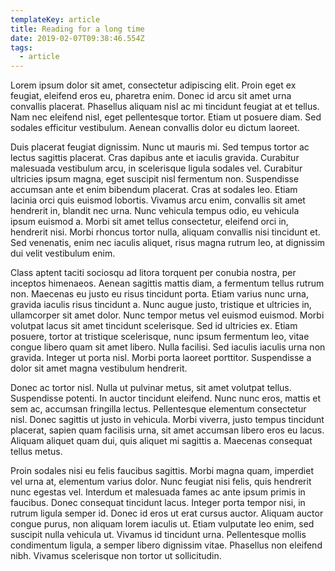 ```yaml
---
templateKey: article
title: Reading for a long time
date: 2019-02-07T09:38:46.554Z
tags:
  - article
---
```

Lorem ipsum dolor sit amet, consectetur adipiscing elit. Proin eget ex feugiat, eleifend eros eu, pharetra enim. Donec id arcu sit amet urna convallis placerat. Phasellus aliquam nisl ac mi tincidunt feugiat at et tellus. Nam nec eleifend nisl, eget pellentesque tortor. Etiam ut posuere diam. Sed sodales efficitur vestibulum. Aenean convallis dolor eu dictum laoreet.

Duis placerat feugiat dignissim. Nunc ut mauris mi. Sed tempus tortor ac lectus sagittis placerat. Cras dapibus ante et iaculis gravida. Curabitur malesuada vestibulum arcu, in scelerisque ligula sodales vel. Curabitur ultricies ipsum magna, eget suscipit nisl fermentum non. Suspendisse accumsan ante et enim bibendum placerat. Cras at sodales leo. Etiam lacinia orci quis euismod lobortis. Vivamus arcu enim, convallis sit amet hendrerit in, blandit nec urna. Nunc vehicula tempus odio, eu vehicula ipsum euismod a. Morbi sit amet tellus consectetur, eleifend orci in, hendrerit nisi. Morbi rhoncus tortor nulla, aliquam convallis nisi tincidunt et. Sed venenatis, enim nec iaculis aliquet, risus magna rutrum leo, at dignissim dui velit vestibulum enim.

Class aptent taciti sociosqu ad litora torquent per conubia nostra, per inceptos himenaeos. Aenean sagittis mattis diam, a fermentum tellus rutrum non. Maecenas eu justo eu risus tincidunt porta. Etiam varius nunc urna, gravida iaculis risus tincidunt a. Nunc augue justo, tristique et ultricies in, ullamcorper sit amet dolor. Nunc tempor metus vel euismod euismod. Morbi volutpat lacus sit amet tincidunt scelerisque. Sed id ultricies ex. Etiam posuere, tortor at tristique scelerisque, nunc ipsum fermentum leo, vitae congue libero quam sit amet libero. Nulla facilisi. Sed iaculis iaculis urna non gravida. Integer ut porta nisl. Morbi porta laoreet porttitor. Suspendisse a dolor sit amet magna vestibulum hendrerit.

Donec ac tortor nisl. Nulla ut pulvinar metus, sit amet volutpat tellus. Suspendisse potenti. In auctor tincidunt eleifend. Nunc nunc eros, mattis et sem ac, accumsan fringilla lectus. Pellentesque elementum consectetur nisl. Donec sagittis ut justo in vehicula. Morbi viverra, justo tempus tincidunt placerat, sapien quam facilisis urna, sit amet accumsan libero eros eu lacus. Aliquam aliquet quam dui, quis aliquet mi sagittis a. Maecenas consequat tellus metus.

Proin sodales nisi eu felis faucibus sagittis. Morbi magna quam, imperdiet vel urna at, elementum varius dolor. Nunc feugiat nisi felis, quis hendrerit nunc egestas vel. Interdum et malesuada fames ac ante ipsum primis in faucibus. Donec consequat tincidunt lacus. Integer porta tempor nisi, in rutrum ligula semper id. Donec id eros ut erat cursus auctor. Aliquam auctor congue purus, non aliquam lorem iaculis ut. Etiam vulputate leo enim, sed suscipit nulla vehicula ut. Vivamus id tincidunt urna. Pellentesque mollis condimentum ligula, a semper libero dignissim vitae. Phasellus non eleifend nibh. Vivamus scelerisque non tortor ut sollicitudin.
